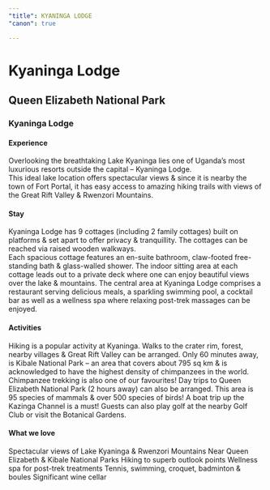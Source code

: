 ```yaml
---
"title": KYANINGA LODGE
"canon": true

---
```


# Kyaninga Lodge
## Queen Elizabeth National Park
### Kyaninga Lodge

#### Experience
Overlooking the breathtaking Lake Kyaninga lies one of Uganda’s most luxurious resorts outside the capital – Kyaninga Lodge.  
This ideal lake location offers spectacular views &amp; since it is nearby the town of Fort Portal, it has easy access to amazing hiking trails with views of the Great Rift Valley &amp; Rwenzori Mountains.

#### Stay
Kyaninga Lodge has 9 cottages (including 2 family cottages) built on platforms &amp; set apart to offer privacy &amp; tranquillity.  The cottages can be reached via raised wooden walkways.  
Each spacious cottage features an en-suite bathroom, claw-footed free-standing bath &amp; glass-walled shower.  The indoor sitting area at each cottage leads out to a private deck where one can enjoy beautiful views over the lake &amp; mountains.
The central area at Kyaninga Lodge comprises a restaurant serving delicious meals, a sparkling swimming pool, a cocktail bar as well as a wellness spa where relaxing post-trek massages can be enjoyed.

#### Activities
Hiking is a popular activity at Kyaninga.  Walks to the crater rim, forest, nearby villages &amp; Great Rift Valley can be arranged.
Only 60 minutes away, is Kibale National Park – an area that covers about 795 sq km &amp; is acknowledged to have the highest density of chimpanzees in the world.  Chimpanzee trekking is also one of our favourites!
Day trips to Queen Elizabeth National Park (2 hours away) can also be arranged.  This area is 95 species of mammals &amp; over 500 species of birds!  A boat trip up the Kazinga Channel is a must!
Guests can also play golf at the nearby Golf Club or visit the Botanical Gardens.


#### What we love
Spectacular views of Lake Kyaninga &amp; Rwenzori Mountains
Near Queen Elizabeth &amp; Kibale National Parks
Hiking to superb outlook points
Wellness spa for post-trek treatments
Tennis, swimming, croquet, badminton &amp; boules
Significant wine cellar